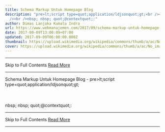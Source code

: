 ```yaml
---
title: Schema Markup Untuk Homepage Blog
description: "pre>lt;script type=quot;application/ldjsonquot;gt;<br /><br /><br
  /><br />nbsp; nbsp; quot;@contextquot;:"
author: Dimas Lanjaka Kumala Indra
url: https://www.webmanajemen.com/2017/09/schema-markup-untuk-homepage-blog.html
date: 2017-09-09T13:00:09+07:00
updated: 2017-09-09T06:00:00.000Z
thumbnail: https://upload.wikimedia.org/wikipedia/commons/thumb/a/ac/No_image_available.svg/2048px-No_image_available.svg.png
cover: https://upload.wikimedia.org/wikipedia/commons/thumb/a/ac/No_image_available.svg/2048px-No_image_available.svg.png
---
```


<hr/> Skip to Full Contents <a href="https://www.webmanajemen.com/2017/09/schema-markup-untuk-homepage-blog.html" rel="follow" class="button" id="read-more">Read More</a> <hr/> Schema Markup Untuk Homepage Blog - pre>lt;script type=quot;application/ldjsonquot;gt;<br /><br /><br /><br />nbsp; nbsp; quot;@contextquot;: <script type="application/ld+json">
{
    "@context": "http://schema.org",
    "@type": "Corporation",
    "name": "Web Development Indonesia",
    "url": "https://web-manajemen.blogspot.com",
    "sameAs": ["https://twitter.com/@DimasSkynetCybe","https://www.facebook.com/dimaslanjaka1","https://www.linkedin.com/in/dimas-lanjaka-93a656125/","https://plus.google.com/108171489708218648681/"],
    "location": {
        "@type": "Place",
        "name": "Web Development Indonesia",
        "url": "https://web-manajemen.blogspot.com",
        "sameAs": ["https://twitter.com/@DimasSkynetCybe","https://www.facebook.com/dimaslanjaka1","https://www.linkedin.com/in/dimas-lanjaka-93a656125/","https://plus.google.com/108171489708218648681"] 
    } 
}
</script>
<script type="application/ld+json">
{
    "@context": "http://schema.org",
    "@type": "WebSite",
    "name": "Web Development Indonesia",
    "description": "A blog about How to personalized websites and marketing strategies. Covering php script, javascript, jquery, mysql, seo and others.",
    "url": "https://web-manajemen.blogspot.com/",
    "image": "https://2.bp.blogspot.com/-ROHfynayoio/WbLZ7wVKPvI/AAAAAAAAAEk/UicW3ppdk_cGGd3QKwf5qXm01ApaHzK1QCK4BGAYYCw/s1600/PicsArt_09-09-12.12.25.jpg",
    "sameAs": ["https://twitter.com/@DimasSkynetCybe","https://www.facebook.com/dimaslanjaka1","https://www.linkedin.com/in/dimas-lanjaka-93a656125/","https://plus.google.com/108171489708218648681"],
    "copyrightHolder": {
        "@type": "Corporation",
        "name": "Web Development Indonesia",
        "url": "https://web-manajemen.blogspot.com",
        "sameAs": ["https://twitter.com/@DimasSkynetCybe","https://www.facebook.com/dimaslanjaka1","https://www.linkedin.com/in/dimas-lanjaka-93a656125/","https://plus.google.com/108171489708218648681"],
        "location": {
            "@type": "Place",
            "name": "Web Development Indonesia",
            "url": "https://web-manajemen.blogspot.com",
            "sameAs": ["https://twitter.com/@DimasSkynetCybe","https://www.facebook.com/dimaslanjaka1","https://www.linkedin.com/in/dimas-lanjaka-93a656125/","https://plus.google.com/108171489708218648681"] 
        } 
    },
    "author": {
        "@type": "Corporation",
        "name": "Web Development Indonesia",
        "url": "https://web-manajemen.blogspot.com",
        "sameAs": ["https://twitter.com/@DimasSkynetCybe","https://www.facebook.com/dimaslanjaka1","https://www.linkedin.com/in/dimas-lanjaka-93a656125/","https://plus.google.com/108171489708218648681"],
        "location": {
            "@type": "Place",
            "name": "Web Development Indonesia",
            "url": "https://web-manajemen.blogspot.com",
            "sameAs": ["https://twitter.com/@DimasSkynetCybe","https://www.facebook.com/dimaslanjaka1","https://www.linkedin.com/in/dimas-lanjaka-93a656125/","https://plus.google.com/108171489708218648681"] 
        } 
    },
    "creator": {
        "@type": "Organization",
        "name": "Web Development Indonesia",
        "alternateName": "WebDevIndo",
        "location": {
            "@type": "Place",
            "name": "Web Development Indonesia",
            "alternateName": "WebDevIndo" 
        } 
    } 
}
</script>
<script type="application/ld+json">
{
    "@context": "http://schema.org",
    "@type": "WebPage",
    "name": "Web Development Indonesia | A blog about How to personalized websites and marketing strategies. Covering php script, javascript, jquery, mysql, seo and others.",
    "description": "A blog about How to personalized websites and marketing strategies. Covering php script, javascript, jquery, mysql, seo and others.",
    "image": {
        "@type": "ImageObject",
        "url": "https://2.bp.blogspot.com/-ROHfynayoio/WbLZ7wVKPvI/AAAAAAAAAEk/UicW3ppdk_cGGd3QKwf5qXm01ApaHzK1QCK4BGAYYCw/s1600/PicsArt_09-09-12.12.25.jpg",
        "width": "862",
        "height": "252" 
    },
    "url": "https://web-manajemen.blogspot.com/",
    "mainEntityOfPage": "https://web-manajemen.blogspot.com/",
    "inLanguage": "en_us",
    "headline": "Web Development Indonesia | A blog about How to personalized websites and marketing strategies. Covering php script, javascript, jquery, mysql, seo and others.",
    "keywords": ["how to","html","css","responsive","js","javascript","jQuery","blogger","blog","wordpress","scss","code","seo","bagaimana","cara"],
    "dateCreated": "2016-10-06T22:11:03+0000",
    "dateModified": "2017-07-11T18:02:16+0000",
    "datePublished": "2017-05-08T21:34:26+0000",
    "copyrightYear": "2017",
    "author": {
        "@type": "Corporation",
        "name": "Web Development Indonesia",
        "url": "https://web-manajemen.blogspot.com",
        "sameAs": ["https://twitter.com/@DimasSkynetCybe","https://www.facebook.com/dimaslanjaka1","https://www.linkedin.com/in/dimas-lanjaka-93a656125/","https://plus.google.com/108171489708218648681"],
        "location": {
            "@type": "Place",
            "name": "Web Development Indonesia",
            "url": "https://web-manajemen.blogspot.com",
            "sameAs": ["https://twitter.com/@DimasSkynetCybe","https://www.facebook.com/dimaslanjaka1","https://www.linkedin.com/in/dimas-lanjaka-93a656125/","https://plus.google.com/108171489708218648681"] 
        } 
    },
    "publisher": {
        "@type": "Corporation",
        "name": "Web Development Indonesia",
        "url": "https://web-manajemen.blogspot.com",
        "sameAs": ["https://twitter.com/@DimasSkynetCybe","https://www.facebook.com/dimaslanjaka1","https://www.linkedin.com/in/dimas-lanjaka-93a656125/","https://plus.google.com/108171489708218648681"],
        "location": {
            "@type": "Place",
            "name": "Web Development Indonesia",
            "url": "https://web-manajemen.blogspot.com",
            "sameAs": ["https://twitter.com/@DimasSkynetCybe","https://www.facebook.com/dimaslanjaka1","https://www.linkedin.com/in/dimas-lanjaka-93a656125/","https://plus.google.com/108171489708218648681"] 
        } 
    },
    "copyrightHolder": {
        "@type": "Corporation",
        "name": "Web Development Indonesia",
        "url": "https://web-manajemen.blogspot.com",
        "sameAs": ["https://twitter.com/@DimasSkynetCybe","https://www.facebook.com/dimaslanjaka1","https://www.linkedin.com/in/dimas-lanjaka-93a656125/","https://plus.google.com/108171489708218648681"],
        "location": {
            "@type": "Place",
            "name": "Web Development Indonesia",
            "url": "https://web-manajemen.blogspot.com",
            "sameAs": ["https://twitter.com/@DimasSkynetCybe","https://www.facebook.com/dimaslanjaka1","https://www.linkedin.com/in/dimas-lanjaka-93a656125/","https://plus.google.com/108171489708218648681"] 
        } 
    },
    "breadcrumb": {
        "@type": "BreadcrumbList",
        "itemListElement": [
            {
                "@type": "ListItem",
                "position": "1",
                "item": {
                    "@id": "https://web-manajemen.blogspot.com/",
                    "name": "Homepage" 
                } 
            }
        ] 
    } 
}
</script>
<script type="application/ld+json">
{
    "@context": "http://schema.org",
    "@type": "BreadcrumbList",
    "itemListElement": [
        {
            "@type": "ListItem",
            "position": "1",
            "item": {
                "@id": "https://web-manajemen.blogspot.com/",
                "name": "Homepage" 
            } 
        }
    ] 
}
</script> <hr/> Skip to Full Contents <a href="https://www.webmanajemen.com/2017/09/schema-markup-untuk-homepage-blog.html" rel="follow" class="button" id="read-more">Read More</a> <hr/>